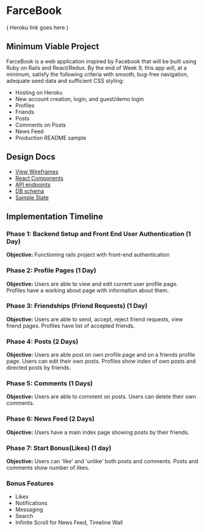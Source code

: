# FarceBook
( Heroku link goes here )


## Minimum Viable Project

FarceBook is a web application inspired by Facebook that will be built using
Ruby on Rails and React/Redux.  By the end of Week 9, this app will, at a minimum,
satisfy the following criteria with smooth, bug-free navigation, adequate seed data
and sufficient CSS styling:

 * Hosting on Heroku
 * New account creation, login, and guest/demo login
 * Profiles
 * Friends
 * Posts
 * Comments on Posts
 * News Feed
 * Production README sample

## Design Docs

* [View Wireframes][wireframes]
* [React Components][components]
* [API endpoints][api-endpoints]
* [DB schema][schema]
* [Sample State][sample-state]

[wireframes]: /wireframes/wireframes.md
[components]: hierarchy.md
[sample-state]: state.md
[api-endpoints]: routes.md
[schema]: schema.md
## Implementation Timeline

### Phase 1: Backend Setup and Front End User Authentication (1 Day)
**Objective:**  Functioning rails project with front-end authentication

### Phase 2: Profile Pages (1 Day)
**Objective:** Users are able to view and edit current user profile page. Profiles have a working about page with information about them.   

### Phase 3: Friendships (Friend Requests) (1 Day)
**Objective:** Users are able to send, accept, reject friend requests, view friend pages. Profiles have list of accepted friends.

### Phase 4: Posts (2 Days)
**Objective:** Users are able post on own profile page and on a friends profile page. Users can edit their own posts. Profiles show index of own posts and directed posts by friends.

### Phase 5: Comments (1 Days)
**Objective:** Users are able to comment on posts. Users can delete their own comments.

### Phase 6: News Feed (2 Days)
**Objective:** Users have a main index page showing posts by their friends.

### Phase 7: Start Bonus(Likes) (1 day)
**Objective:** Users can 'like' and 'unlike' both posts and comments. Posts and comments show number of likes.


### Bonus Features
  * Likes
  * Notifications
  * Messaging
  * Search
  * Infinite Scroll for News Feed, Timeline Wall
